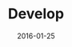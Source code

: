 ---
title: Develop
excerpt: Help us out!
date: 2016-01-25
icon:
  name: icon_lifesaver
color: darkblue
sections:
  - /develop/clone
---